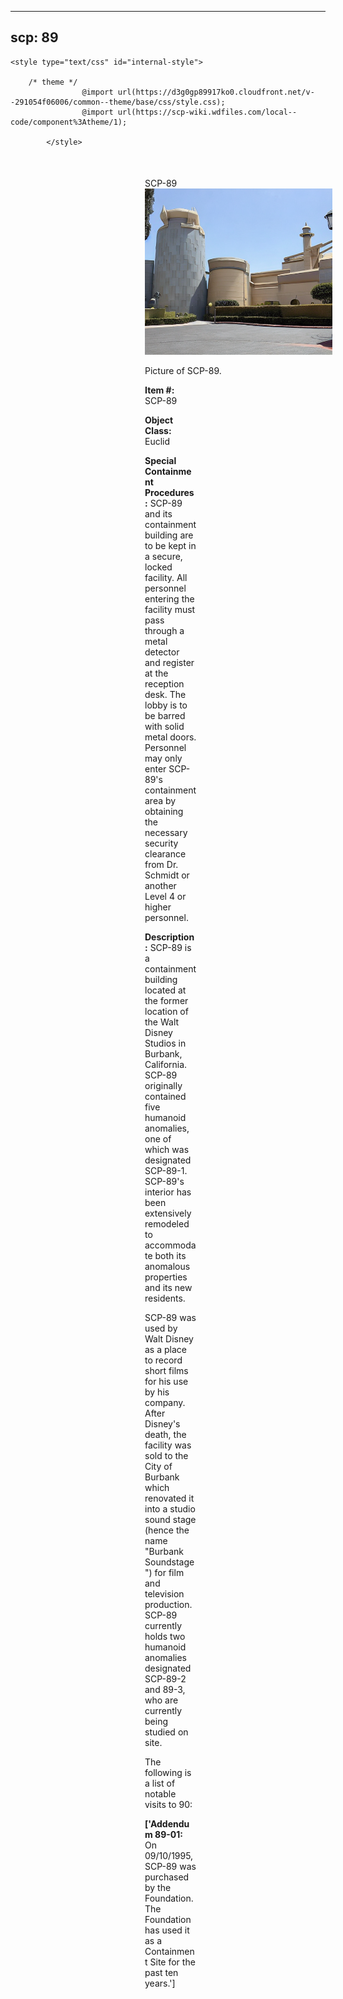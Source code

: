 
---
scp: 89
---

<head>
    <title>89 - SCP Foundation</title>
    
    <style type="text/css" id="internal-style">
                
        /* theme */
                    @import url(https://d3g0gp89917ko0.cloudfront.net/v--291054f06006/common--theme/base/css/style.css);
                    @import url(https://scp-wiki.wdfiles.com/local--code/component%3Atheme/1);
            
            </style>
<style>
iframe.scpnet-interwiki-frame { height: 0; }
</style>

</head>

<div id="main-content" style="margin: 50px 206px 20px 215px;">
<div id="action-area-top"></div>
<div id="page-title">SCP-89</div>
<div id="page-content">
<div style="text-align: right;"></div>
<div class="scp-image-block block-right" style="width:300px;"><img src="https://raw.githubusercontent.com/lucmaki/this-scp-does-not-exist/main/imgs/89.png" style="width:300px;" alt="89.jpg" class="image">
<div class="scp-image-caption" style="width:300px;">
<p>Picture of SCP-89.</p>
</div>
</div>
<p><strong>Item #:</strong> SCP-89</p>
<p><strong>Object Class:</strong> Euclid</p>
<p><strong>Special Containment Procedures:</strong> SCP-89 and its containment building are to be kept in a secure, locked facility. All personnel entering the facility must pass through a metal detector and register at the reception desk. The lobby is to be barred with solid metal doors. Personnel may only enter SCP-89's containment area by obtaining the necessary security clearance from Dr. Schmidt or another Level 4 or higher personnel.</p>
<p><strong>Description:</strong> SCP-89 is a containment building located at the former location of the Walt Disney Studios in Burbank, California. SCP-89 originally contained five humanoid anomalies, one of which was designated SCP-89-1. SCP-89's interior has been extensively remodeled to accommodate both its anomalous properties and its new residents.</p><p>SCP-89 was used by Walt Disney as a place to record short films for his use by his company. After Disney's death, the facility was sold to the City of Burbank which renovated it into a studio sound stage (hence the name "Burbank Soundstage") for film and television production. SCP-89 currently holds two humanoid anomalies designated SCP-89-2 and 89-3, who are currently being studied on site.</p><p>The following is a list of notable visits to 90:</p>
<p> <strong>['Addendum 89-01:</strong> On 09/10/1995, SCP-89 was purchased by the Foundation. The Foundation has used it as a Containment Site for the past ten years.']</p>

<div class="footer-wikiwalk-nav">
<div style="text-align: center;">
</div>
</div>
</div>
</div>
</div>